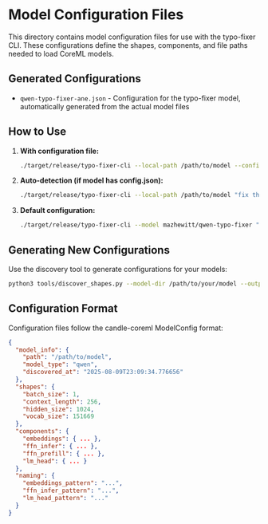 # Model Configuration Files

This directory contains model configuration files for use with the typo-fixer CLI. These configurations define the shapes, components, and file paths needed to load CoreML models.

## Generated Configurations

- `qwen-typo-fixer-ane.json` - Configuration for the typo-fixer model, automatically generated from the actual model files

## How to Use

1. **With configuration file:**
   ```bash
   ./target/release/typo-fixer-cli --local-path /path/to/model --config configs/qwen-typo-fixer-ane.json "fix this tyop"
   ```

2. **Auto-detection (if model has config.json):**
   ```bash
   ./target/release/typo-fixer-cli --local-path /path/to/model "fix this tyop"
   ```

3. **Default configuration:**
   ```bash
   ./target/release/typo-fixer-cli --model mazhewitt/qwen-typo-fixer "fix this tyop"
   ```

## Generating New Configurations

Use the discovery tool to generate configurations for your models:

```bash
python3 tools/discover_shapes.py --model-dir /path/to/your/model --output configs/your-model.json --verbose
```

## Configuration Format

Configuration files follow the candle-coreml ModelConfig format:

```json
{
  "model_info": {
    "path": "/path/to/model",
    "model_type": "qwen",
    "discovered_at": "2025-08-09T23:09:34.776656"
  },
  "shapes": {
    "batch_size": 1,
    "context_length": 256,
    "hidden_size": 1024,
    "vocab_size": 151669
  },
  "components": {
    "embeddings": { ... },
    "ffn_infer": { ... },
    "ffn_prefill": { ... },
    "lm_head": { ... }
  },
  "naming": {
    "embeddings_pattern": "...",
    "ffn_infer_pattern": "...",
    "lm_head_pattern": "..."
  }
}
```